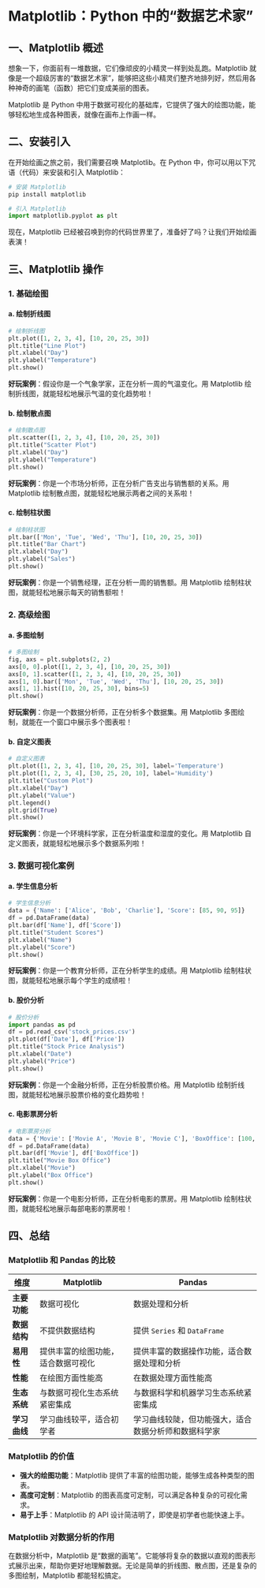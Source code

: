 # Matplotlib：Python 中的“数据艺术家”

## 一、Matplotlib 概述

想象一下，你面前有一堆数据，它们像顽皮的小精灵一样到处乱跑。Matplotlib 就像是一个超级厉害的“数据艺术家”，能够把这些小精灵们整齐地排列好，然后用各种神奇的画笔（函数）把它们变成美丽的图表。

Matplotlib 是 Python 中用于数据可视化的基础库，它提供了强大的绘图功能，能够轻松地生成各种图表，就像在画布上作画一样。

## 二、安装引入

在开始绘画之旅之前，我们需要召唤 Matplotlib。在 Python 中，你可以用以下咒语（代码）来安装和引入 Matplotlib：

```python
# 安装 Matplotlib
pip install matplotlib

# 引入 Matplotlib
import matplotlib.pyplot as plt
```

现在，Matplotlib 已经被召唤到你的代码世界里了，准备好了吗？让我们开始绘画表演！

## 三、Matplotlib 操作

### 1. 基础绘图

#### a. 绘制折线图

```python
# 绘制折线图
plt.plot([1, 2, 3, 4], [10, 20, 25, 30])
plt.title("Line Plot")
plt.xlabel("Day")
plt.ylabel("Temperature")
plt.show()
```

**好玩案例**：假设你是一个气象学家，正在分析一周的气温变化。用 Matplotlib 绘制折线图，就能轻松地展示气温的变化趋势啦！

#### b. 绘制散点图

```python
# 绘制散点图
plt.scatter([1, 2, 3, 4], [10, 20, 25, 30])
plt.title("Scatter Plot")
plt.xlabel("Day")
plt.ylabel("Temperature")
plt.show()
```

**好玩案例**：你是一个市场分析师，正在分析广告支出与销售额的关系。用 Matplotlib 绘制散点图，就能轻松地展示两者之间的关系啦！

#### c. 绘制柱状图

```python
# 绘制柱状图
plt.bar(['Mon', 'Tue', 'Wed', 'Thu'], [10, 20, 25, 30])
plt.title("Bar Chart")
plt.xlabel("Day")
plt.ylabel("Sales")
plt.show()
```

**好玩案例**：你是一个销售经理，正在分析一周的销售额。用 Matplotlib 绘制柱状图，就能轻松地展示每天的销售额啦！

### 2. 高级绘图

#### a. 多图绘制

```python
# 多图绘制
fig, axs = plt.subplots(2, 2)
axs[0, 0].plot([1, 2, 3, 4], [10, 20, 25, 30])
axs[0, 1].scatter([1, 2, 3, 4], [10, 20, 25, 30])
axs[1, 0].bar(['Mon', 'Tue', 'Wed', 'Thu'], [10, 20, 25, 30])
axs[1, 1].hist([10, 20, 25, 30], bins=5)
plt.show()
```

**好玩案例**：你是一个数据分析师，正在分析多个数据集。用 Matplotlib 多图绘制，就能在一个窗口中展示多个图表啦！

#### b. 自定义图表

```python
# 自定义图表
plt.plot([1, 2, 3, 4], [10, 20, 25, 30], label='Temperature')
plt.plot([1, 2, 3, 4], [30, 25, 20, 10], label='Humidity')
plt.title("Custom Plot")
plt.xlabel("Day")
plt.ylabel("Value")
plt.legend()
plt.grid(True)
plt.show()
```

**好玩案例**：你是一个环境科学家，正在分析温度和湿度的变化。用 Matplotlib 自定义图表，就能轻松地展示多个数据系列啦！

### 3. 数据可视化案例

#### a. 学生信息分析

```python
# 学生信息分析
data = {'Name': ['Alice', 'Bob', 'Charlie'], 'Score': [85, 90, 95]}
df = pd.DataFrame(data)
plt.bar(df['Name'], df['Score'])
plt.title("Student Scores")
plt.xlabel("Name")
plt.ylabel("Score")
plt.show()
```

**好玩案例**：你是一个教育分析师，正在分析学生的成绩。用 Matplotlib 绘制柱状图，就能轻松地展示每个学生的成绩啦！

#### b. 股价分析

```python
# 股价分析
import pandas as pd
df = pd.read_csv('stock_prices.csv')
plt.plot(df['Date'], df['Price'])
plt.title("Stock Price Analysis")
plt.xlabel("Date")
plt.ylabel("Price")
plt.show()
```

**好玩案例**：你是一个金融分析师，正在分析股票价格。用 Matplotlib 绘制折线图，就能轻松地展示股票价格的变化趋势啦！

#### c. 电影票房分析

```python
# 电影票房分析
data = {'Movie': ['Movie A', 'Movie B', 'Movie C'], 'BoxOffice': [100, 200, 150]}
df = pd.DataFrame(data)
plt.bar(df['Movie'], df['BoxOffice'])
plt.title("Movie Box Office")
plt.xlabel("Movie")
plt.ylabel("Box Office")
plt.show()
```

**好玩案例**：你是一个电影分析师，正在分析电影的票房。用 Matplotlib 绘制柱状图，就能轻松地展示每部电影的票房啦！

## 四、总结

### Matplotlib 和 Pandas 的比较

| 维度         | Matplotlib                         | Pandas                                               |
| ------------ | ---------------------------------- | ---------------------------------------------------- |
| **主要功能** | 数据可视化                         | 数据处理和分析                                       |
| **数据结构** | 不提供数据结构                     | 提供 `Series` 和 `DataFrame`                         |
| **易用性**   | 提供丰富的绘图功能，适合数据可视化 | 提供丰富的数据操作功能，适合数据处理和分析           |
| **性能**     | 在绘图方面性能高                   | 在数据处理方面性能高                                 |
| **生态系统** | 与数据可视化生态系统紧密集成       | 与数据科学和机器学习生态系统紧密集成                 |
| **学习曲线** | 学习曲线较平，适合初学者           | 学习曲线较陡，但功能强大，适合数据分析师和数据科学家 |

### Matplotlib 的价值

- **强大的绘图功能**：Matplotlib 提供了丰富的绘图功能，能够生成各种类型的图表。
- **高度可定制**：Matplotlib 的图表高度可定制，可以满足各种复杂的可视化需求。
- **易于上手**：Matplotlib 的 API 设计简洁明了，即使是初学者也能快速上手。

### Matplotlib 对数据分析的作用

在数据分析中，Matplotlib 是“数据的画笔”。它能够将复杂的数据以直观的图表形式展示出来，帮助你更好地理解数据。无论是简单的折线图、散点图，还是复杂的多图绘制，Matplotlib 都能轻松搞定。